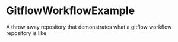 # GitflowWorkflowExample
A throw away repository that demonstrates what a gitflow workflow repository is like
